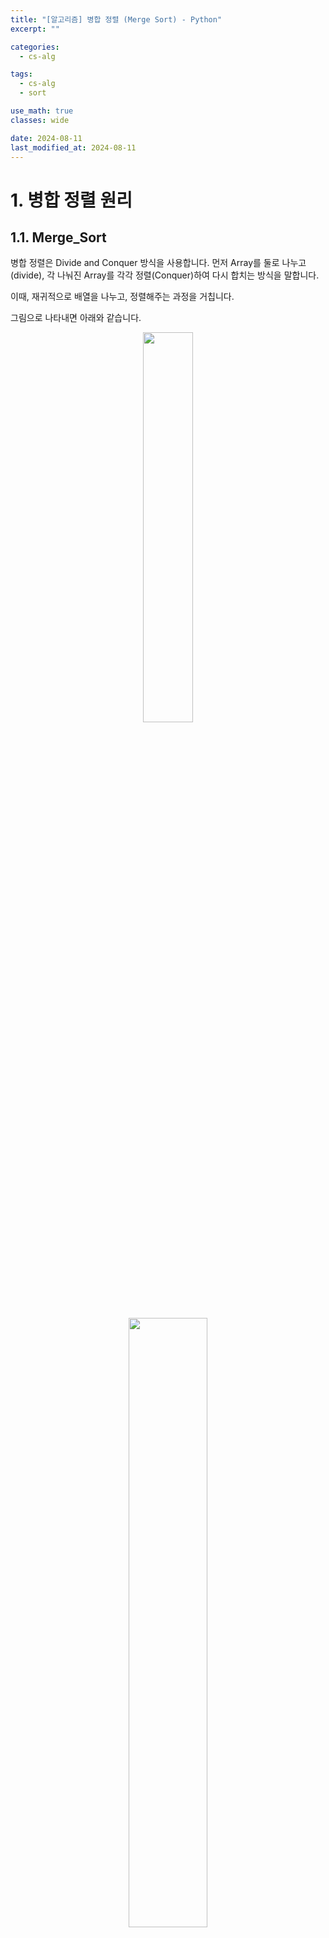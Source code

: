 ```yaml
---
title: "[알고리즘] 병합 정렬 (Merge Sort) - Python"
excerpt: ""

categories:
  - cs-alg

tags:
  - cs-alg
  - sort

use_math: true
classes: wide

date: 2024-08-11
last_modified_at: 2024-08-11
---
```


# 1. 병합 정렬 원리

## 1.1. Merge_Sort
병합 정렬은 Divide and Conquer 방식을 사용합니다. 먼저 Array를 둘로 나누고(divide), 각 나눠진 Array를 각각 정렬(Conquer)하여 다시 합치는 방식을 말합니다.

이때, 재귀적으로 배열을 나누고, 정렬해주는 과정을 거칩니다.

그림으로 나타내면 아래와 같습니다.

<center><img src='{{"/assets/img/2024-08-11-merge_sort/img1.png" | relative_url}}' width="40%"></center>
<br>
<center><img src='{{"/assets/img/2024-08-11-merge_sort/img2.png" | relative_url}}' width="50%"></center>


## 1.2. Merge
이제 각자 정렬이 끝난 두 배열을 합치는 Merge 과정을 알아보겠습니다.

<center><img src='{{"/assets/img/2024-08-11-merge_sort/img3.png" | relative_url}}' width="10%"></center><br> 

**(1) 나눠져 정렬을 마친 두 배열이 왼쪽 그림과 같이 있을 때, 각 배열의 제일 앞에 있는 두 원소를 비교한다.**

<center><img src='{{"/assets/img/2024-08-11-merge_sort/img4.png" | relative_url}}' width="10%"></center><br> 

**(2) 두 원소 중 작은 원소는 결과 list에 append한다.**

<center><img src='{{"/assets/img/2024-08-11-merge_sort/img5.png" | relative_url}}' width="10%"></center><br> 

**(3) list에 append된 숫자는 지우고 index를 한 칸 증가시킨다.**

<center><img src='{{"/assets/img/2024-08-11-merge_sort/img6.png" | relative_url}}' width="10%"></center><br> 

**(4) 위 과정을 "하나의 Array의 원소가 다 사라질 때까지" 계속 반복한다.**

<center><img src='{{"/assets/img/2024-08-11-merge_sort/img7.png" | relative_url}}' width="10%"></center><br> 

**(5) 두 Array 중 하나의 원소가 모두 사라지면, 남은 한 Array의 leftover 원소를 모두 append한다.**



# 2. 병합 정렬 Python 코드

### 앞서 설명한 병합 과정을 코드로 나타내보겠습니다.

```python
result = []
i = j = 0
```
먼저 값들을 초기화 해줍니다.

결과 array를 담을 result list를 만들고,

이후 loop에서 사용할 i,j index를 0으로 초기화합니다.

```python
while i < len(left) and j < len(right):
        if left[i] < right[j]:
            result.append(left[i])
            i += 1
        else:
            result.append(right[j])
            j += 1
```
array를 순회하는 인덱스 i와 j가 array를 벗어나지 않는 동안,

위에서 설명한 병합과정대로, 대소 비교를 수행하여 작은 값부터 차례대로 result array에 append합니다.

```python
result.extend(left[i:])
result.extend(right[j:])

return result
```
마지막으로, i 또는 j 중에 하나의 인덱스가 array의 범위를 벗어나면 ( == 둘 중 하나의 array의 원소가 남지 않으면),

남은 array의 모든 원소를 Python의 extend()함수를 통해 모두 result에 append합니다.

그리고, 마지막으로 result를 return합니다.

#
### 이번에는 array를 정렬하는 Merge_sort 함수 코드에 대해서 설명하겠습니다.
```python
mid = len(arr) // 2
left = arr[:mid]
right = arr[mid:]
```
먼저 전체 길이의 절반을 mid 변수에 할당해줍니다.

left에는 array에서 앞부분 절반을,

right에는 array에서 뒷부분 절반을 할당합니다.

```python
left = merge_sort(left)
right = merge_sort(right)
```
그 다음 recursive를 통해, merge sort를 계속 반복해줍니다.

```python
return merge(left, right)
```
마지막으로 나눠진 left와 right를 merge() 함수를 통해 병합해준 것을 반환합니다.

#
### 아래는 병합 정렬의 전체 코드 및 병합 정렬 실행시간을 나타내는 코드입니다.
```python
#Implement Merge Sort on random shuffled [1,2,3,4,5, .... 9999,10000]

import time
import random

list = list(range(1, 10001))
random.shuffle(list)


def merge_sort(arr):
    if len(arr) <= 1:
        return arr

    mid = len(arr) // 2
    left = arr[:mid]
    right = arr[mid:]

    left = merge_sort(left)
    right = merge_sort(right)

    return merge(left, right)

def merge(left, right):
    
    # L = [0]*len(left)
    # R = [0]*len(right)
    result = []
    i = j = 0

    while i < len(left) and j < len(right):
        if left[i] < right[j]:
            result.append(left[i])
            i += 1
        else:
            result.append(right[j])
            j += 1

    result.extend(left[i:])
    result.extend(right[j:])

    return result


def merge_sort_time(arr):
    start_time = time.time()
    merge_sort(arr)
    end_time = time.time()
    return end_time - start_time

time_a = merge_sort_time(list)
print("merge sorting time (sec):", time_a)

# merge sorting time (sec): 0.02367377281188965
```

# 3. 병합 정렬 시간복잡도/공간복잡도

### 시간복잡도:
병합 정렬 전체 시간복잡도를 T(n)이라고 하면, T(n) = C(1) + 2T(n/2) + C(n) 입니다.

- C(1): Divide하는 과정은 많아봤자 n번입니다. 상수 시간을 갖습니다. 이는 작은 값이라 무시합니다.
- 2T(n/2): Recursively Sort하는 과정은 2T(n/2)의 시간을 갖습니다.
- C(n): Merge하는 과정에서 C(n)의 시간을 갖습니다.

Recursion이 일어나는 것을 시각화하면 아래와 같습니다.

<center><img src='{{"/assets/img/2024-08-11-merge_sort/img8.png" | relative_url}}' width="50%"></center><br> 

어차피 n을 쪼개는 것이기 때문에, 매 Level에서 발생하는 반복 횟수는 똑같이 cn입니다.

이진 tree의 성질에 따라 높이는 logN을 가지게 되고,

한 level에서 발생하는 cn번의 반복횟수가 총 높이인 logN만큼 반복되므로, n*log(n) = nlog(n)이 됩니다.

따라서, **병합정렬의 시간복잡도는 O(nlogn)** 입니다.
#
### 공간복잡도:
병합 과정에서 대소비교를 마친 값들을 추가 보조 공간(Auxiliary space)에 append하였습니다.

총 n개의 원소를 정렬하는 것이므로, 추가 공간에 들어가는 원소 또한 n개입니다.

따라서 **병합정렬에는 n size의 Auxiliary Space** 를 필요로 합니다.
